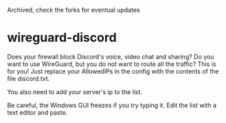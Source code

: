 Archived, check the forks for eventual updates

# wireguard-discord
Does your firewall block Discord's voice, video chat and sharing? Do you want to use WireGuard, but you do not want to route all the traffic? This is for you! Just replace your AllowedIPs in the config with the contents of the file discord.txt.

You also need to add your server's ip to the list.

Be careful, the Windows GUI freezes if you try typing it. Edit the list with a text editor and paste.
